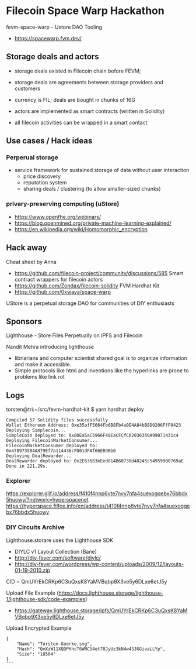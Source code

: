 # Filecoin Space Warp Hackathon

fevm-space-warp - Ustore DAO Tooling

- https://spacewarp.fvm.dev/

## Storage deals and actors

- storage deals existed in Filecoin chain before FEVM; 
- storage deals are agreements between storage providers and customers
- currency is FIL; deals are bought in chunks of 16G

- actors are implemented as smart contracts (written in Solidity)
- all filecoin activities can be wrapped in a smart contact


## Use cases / Hack ideas 

### Perperual storage 
- service framework for sustained storage of data without user interaction
  - price discovery 
  - reputation system
  - sharing deals / clustering (to allow smaller-sized chunks)

### privary-preserving computing (uStore)
- https://www.openfhe.org/webinars/
- https://blog.openmined.org/private-machine-learning-explained/
- https://en.wikipedia.org/wiki/Homomorphic_encryption

## Hack away

Cheat sheet by Anna
- https://github.com/filecoin-project/community/discussions/585
Smart contract wrappers for filecoin actors
- https://github.com/Zondax/filecoin-solidity
FVM Hardhat Kit 
- https://github.com/0xwaya/space-warp

UStore is a perpetual storage DAO for communities of DIY enthusiasts

## Sponsors

Lighthouse - Store Files Perpetually on IPFS and Filecoin

Nandit Mehra introducing lighthouse

- libriarians and computer scientist shared goal is to organize information and make it accessible.
- Simple protocols like html and inventions like the hyperlinks are prone to problems like link rot  

## Logs

torsten@tri:~/src/fevm-hardhat-kit $ yarn hardhat deploy

````
Compiled 57 Solidity files successfully
Wallet Ethereum Address: 0xe35afF5664Fb6B8Fb4a0E4A84bB8D0206FfF0423
Deploying Simplecoin...
SimpleCoin deployed to: 0x80Ea5aC5966F48EaCFCfC02036350A99B71431c4
Deploying FilecoinMarketConsumer...
FilecoinMarketConsumer deployed to: 0x478973504A879Ef7a114436cFD01dFAf66EB9Bb0
Deploying DealRewarder...
DealRewarder deployed to: 0x2E63683eEed814B60738d48245c54959900769aE
Done in 221.29s.
````

### Explorer 
https://explorer.glif.io/address/f410f4nnp6vte7nvy7nfa4suexogqebx76bbdx5huowy/?network=hyperspacenet
https://hyperspace.filfox.info/en/address/t410f4nnp6vte7nvy7nfa4suexogqebx76bbdx5huowy

### DIY Circuits Archive

Lighthouse.storare uses the Lighthouse SDK

- DIYLC v1 Layout Collection (Bane)
- http://diy-fever.com/software/diylc/
- http://diy-fever.com/wordpress/wp-content/uploads/2009/12/layouts-01-19-2010.zip

CID = QmUYrEkCRKp6C3uQxsK8YaMVBqbp9X3ve5y6DLxe6etJ5y

Upload File Example (https://docs.lighthouse.storage/lighthouse-1/lighthouse-sdk/code-examples)

- https://gateway.lighthouse.storage/ipfs/QmUYrEkCRKp6C3uQxsK8YaMVBqbp9X3ve5y6DLxe6etJ5y

Upload Encrypted Example
````
{
    "Name": "Torsten Goerke.svg",
    "Hash": "QmXzW11XQDPHhcT6WNC54et78JyUz3kN4w45JGGivaLLYp",
    "Size": "18504"
}
``` 
